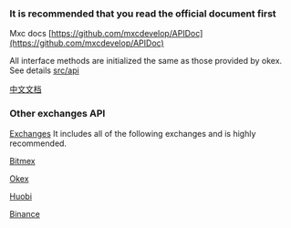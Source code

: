### It is recommended that you read the official document first

Mxc docs [https://github.com/mxcdevelop/APIDoc](https://github.com/mxcdevelop/APIDoc)

All interface methods are initialized the same as those provided by okex. See details [src/api](https://github.com/zhouaini528/mxc-php/tree/master/src/Api)

[中文文档](https://github.com/zhouaini528/mxc-php/blob/master/README_CN.md)

### Other exchanges API

[Exchanges](https://github.com/zhouaini528/exchanges-php) It includes all of the following exchanges and is highly recommended.

[Bitmex](https://github.com/zhouaini528/bitmex-php)

[Okex](https://github.com/zhouaini528/okex-php)

[Huobi](https://github.com/zhouaini528/huobi-php)

[Binance](https://github.com/zhouaini528/binance-php)
